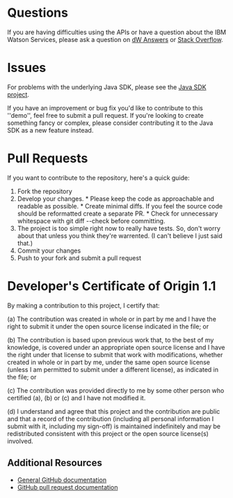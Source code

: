 # Questions

If you are having difficulties using the APIs or have a question about
the IBM Watson Services, please ask a question on [dW Answers][dw] or
[Stack Overflow][stackoverflow].

# Issues

For problems with the underlying Java SDK, please see the
[Java SDK project](https://github.com/watson-developer-cloud/java-sdk).

If you have an improvement or bug fix you'd like to contribute to this
''demo'', feel free to submit a pull request. If you're looking to
create something fancy or complex, please consider contributing it to
the Java SDK as a new feature instead.

# Pull Requests

If you want to contribute to the repository, here's a quick guide:
  1. Fork the repository
  2. Develop your changes.
    * Please keep the code as approachable and readable as possible.
    * Create minimal diffs. If you feel the source code should be
      reformatted create a separate PR.
    * Check for unnecessary whitespace with git diff --check before
      committing.
  3. The project is too simple right now to really have tests. So,
     don't worry about that unless you think they're warrented. (I
     can't believe I just said that.)
  4. Commit your changes
  5. Push to your fork and submit a pull request

# Developer's Certificate of Origin 1.1

By making a contribution to this project, I certify that:

(a) The contribution was created in whole or in part by me and I
    have the right to submit it under the open source license
    indicated in the file; or

(b) The contribution is based upon previous work that, to the best
    of my knowledge, is covered under an appropriate open source
    license and I have the right under that license to submit that
    work with modifications, whether created in whole or in part
    by me, under the same open source license (unless I am
    permitted to submit under a different license), as indicated
    in the file; or

(c) The contribution was provided directly to me by some other
    person who certified (a), (b) or (c) and I have not modified
    it.

(d) I understand and agree that this project and the contribution
    are public and that a record of the contribution (including all
    personal information I submit with it, including my sign-off) is
    maintained indefinitely and may be redistributed consistent with
    this project or the open source license(s) involved.


## Additional Resources
+ [General GitHub documentation](https://help.github.com/)
+ [GitHub pull request documentation](https://help.github.com/send-pull-requests/)

[dw]: https://developer.ibm.com/answers/questions/ask/?topics=watson
[stackoverflow]: http://stackoverflow.com/questions/ask?tags=ibm-watson

